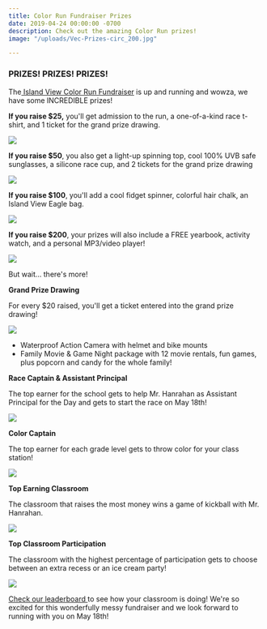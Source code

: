 ```yaml
---
title: Color Run Fundraiser Prizes
date: 2019-04-24 00:00:00 -0700
description: Check out the amazing Color Run prizes!
image: "/uploads/Vec-Prizes-circ_200.jpg"

---
```

### PRIZES! PRIZES! PRIZES!

The[ Island View Color Run Fundraiser](https://www.islandviewpta.org/news/2019-color-run-fundraiser/ "Island View Color Run") is up and running and wowza, we have some INCREDIBLE prizes!

**If you raise $25,** you'll get admission to the run, a one-of-a-kind race t-shirt, and 1 ticket for the grand prize drawing.

![](/uploads/Web-Prizes-25.jpg)

**If you raise $50**, you also get a light-up spinning top, cool 100% UVB safe sunglasses, a silicone race cup, and 2 tickets for the grand prize drawing

![](/uploads/Web-Prizes-50.jpg)

**If you raise $100**, you'll add a cool fidget spinner, colorful hair chalk, an Island View Eagle bag.

![](/uploads/Web-Prizes-100.jpg)

**If you raise $200**, your prizes will also include a FREE yearbook, activity watch, and a personal MP3/video player!

![](/uploads/Web-Prizes-200.jpg)

But wait... there's more!

**Grand Prize Drawing**

For every $20 raised, you'll get a ticket entered into the grand prize drawing!

![](/uploads/Web-grandprize.jpg)

* Waterproof Action Camera with helmet and bike mounts
* Family Movie & Game Night package with 12 movie rentals, fun games, plus popcorn and candy for the whole family!

**Race Captain & Assistant Principal**

The top earner for the school gets to help Mr. Hanrahan as Assistant Principal for the Day and gets to start the race on May 18th!

![](/uploads/Web-Prizes-RaceCaptain_5.jpg)

**Color Captain**

The top earner for each grade level gets to throw color for your class station!

![](/uploads/Web-Prizes-ColorCaptain_5.jpg)

**Top Earning Classroom**

The classroom that raises the most money wins a game of kickball with Mr. Hanrahan.

![](/uploads/Web-Prizes-HighestEarningClassroom_5.jpg)

**Top Classroom Participation**

The classroom with the highest percentage of participation gets to choose between an extra recess or an ice cream party!

![](/uploads/Web-Prizes-ClassParticipation_5.jpg)

[Check our leaderboard ](https://www.islandviewpta.org/news/4-24-19-color-run-fundraiser-update/ "Color Run Leaderboard")to see how your classroom is doing! We're so excited for this wonderfully messy fundraiser and we look forward to running with you on May 18th!